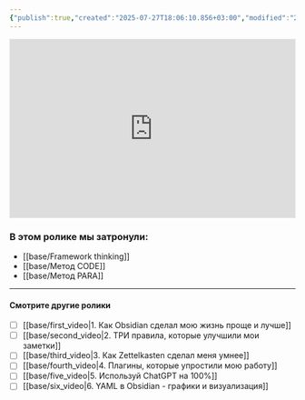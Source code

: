 ```yaml
---
{"publish":true,"created":"2025-07-27T18:06:10.856+03:00","modified":"2025-08-02T13:24:48.515+03:00","cssclasses":""}
---
```


<iframe width="100%" height="315" src="https://www.youtube.com/embed/-utvJU9sCN0"
frameborder="0" allow="accelerometer; autoplay; clipboard-write; encrypted-media; gyroscope; picture-in-picture"
allowfullscreen></iframe>

### **В этом ролике мы затронули:**
- [[base/Framework thinking]]
- [[base/Метод CODE]]
- [[base/Метод PARA]]

---
#### Смотрите другие ролики

- [ ] [[base/first_video\|1. Как Obsidian сделал мою жизнь проще и лучше]]
- [ ] [[base/second_video\|2. ТРИ правила, которые улучшили мои заметки]]
- [ ]  [[base/third_video\|3. Как Zettelkasten сделал меня умнее]]
- [ ] [[base/fourth_video\|4. Плагины, которые упростили мою работу]]
- [ ] [[base/five_video\|5. Используй ChatGPT на 100%]]
- [ ] [[base/six_video\|6. YAML в Obsidian - графики и визуализация]]